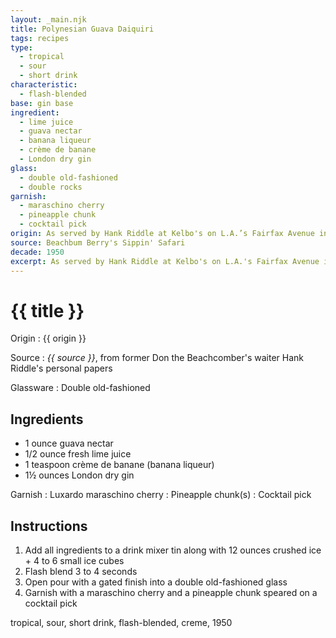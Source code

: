 ```yaml
---
layout: _main.njk
title: Polynesian Guava Daiquiri
tags: recipes
type:
  - tropical
  - sour
  - short drink
characteristic:
  - flash-blended
base: gin base
ingredient:
  - lime juice
  - guava nectar
  - banana liqueur
  - crème de banane
  - London dry gin
glass:
  - double old-fashioned
  - double rocks
garnish:
  - maraschino cherry
  - pineapple chunk
  - cocktail pick
origin: As served by Hank Riddle at Kelbo's on L.A.’s Fairfax Avenue in the 1950s, this drink is neither Polynesian nor is it a daiquiri.
source: Beachbum Berry's Sippin' Safari
decade: 1950
excerpt: As served by Hank Riddle at Kelbo's on L.A.'s Fairfax Avenue in the 1950s, this drink is neither Polynesian nor is it a daiquiri.
---
```

<!-- markdownlint-disable MD025 -->
# {{ title }}
<!-- markdownlint-enable MD025 -->

Origin
  : {{ origin }}

Source
  : <cite><span data-pagefind-filter="Source">{{ source }}</span></cite>, from former Don the Beachcomber's waiter Hank Riddle's personal papers

Glassware
  : <span data-pagefind-filter="Glassware">Double old-fashioned</span>

## Ingredients

* 1 ounce guava nectar
* 1/2 ounce fresh lime juice
* 1 teaspoon crème de banane (banana liqueur)
* 1&frac12; ounces London dry gin

Garnish
  : <span data-pagefind-filter="Garnish">Luxardo maraschino cherry</span>
  : <span data-pagefind-filter="Garnish">Pineapple chunk(s)</span>
  : <span data-pagefind-filter="Garnish">Cocktail pick</span>

## Instructions

1. Add all ingredients to a drink mixer tin along with 12 ounces crushed ice + 4 to 6 small ice cubes
2. Flash blend 3 to 4 seconds
3. Open pour with a gated finish into a double old-fashioned glass
4. Garnish with a maraschino cherry and a pineapple chunk speared on a cocktail pick

<div
  data-cat[0]="Drink"
  data-type[0]="Tropical"
  data-type[1]="Sour"
  data-type[2]="Short drink"
  data-char[0]="Flash-blended"
  data-base[0]="Gin"
  data-ingredient[0]="Lime juice"
  data-ingredient[1]="Guava nectar"
  data-ingredient[2]="Banana liqueur"
  data-ingredient[3]="Crème de banane"
  data-ingredient[4]="Gin, London dry"
  data-origin[0]="Hank Riddle"
  data-origin[1]="Kelbo’s, Los Angeles"
  data-glass[0]="Double rocks"
  data-garnish[0]="Maraschino cherry"
  data-decade[0]="1950"
  data-pagefind-filter="
    Category[data-cat[0]],
    Type[data-type[0]],
    Type[data-type[1]],
    Type[data-type[2]],
    Characteristic[data-char[0]],
    Base[data-base[0]],
    Ingredient[data-ingredient[0]],
    Ingredient[data-ingredient[1]],
    Ingredient[data-ingredient[2]],
    Ingredient[data-ingredient[3]],
    Ingredient[data-ingredient[4]],
    Origin[data-origin[0]],
    Origin[data-origin[1]],
    Glassware[data-glass[0]],
    Garnish[data-garnish[0]],
    Decade[data-decade[0]]
  "
>
</div>

<div class="keywords" aria-hidden>tropical, sour, short drink, flash-blended, creme, 1950</div>
